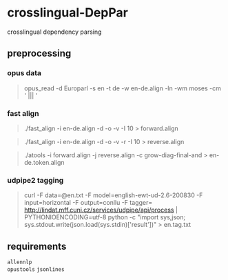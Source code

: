 # crosslingual-DepPar

crosslingual dependency parsing

## preprocessing

### opus data
> opus_read -d Europarl -s en -t de -w en-de.align -ln -wm moses -cm ' ||| '  

### fast align  
> ./fast_align -i en-de.align -d -o -v -I 10 > forward.align  
  
> ./fast_align -i en-de.align -d -o -v -r -I 10 > reverse.align  
  
> ./atools -i forward.align -j reverse.align -c grow-diag-final-and > en-de.token.align  

### udpipe2 tagging
> curl -F data=@en.txt -F model=english-ewt-ud-2.6-200830 -F input=horizontal -F output=conllu -F tagger= http://lindat.mff.cuni.cz/services/udpipe/api/process | PYTHONIOENCODING=utf-8 python -c "import sys,json; sys.stdout.write(json.load(sys.stdin)['result'])" > en.tag.txt  



## requirements
`allennlp`  
`opustools`
`jsonlines`
